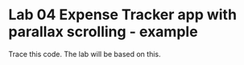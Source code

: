 # Lab 04 Expense Tracker app with parallax scrolling - example

Trace this code. The lab will be based on this.
